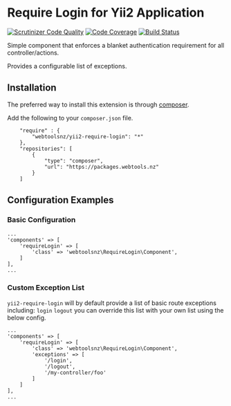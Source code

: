 # Require Login for Yii2 Application

[![Scrutinizer Code Quality](https://scrutinizer-ci.com/g/webtoolsnz/yii2-require-login/badges/quality-score.png?b=master&s=c31d25819240ab85a1d0e29828f4801099fcfaf2)](https://scrutinizer-ci.com/g/webtoolsnz/yii2-require-login/?branch=master)
[![Code Coverage](https://scrutinizer-ci.com/g/webtoolsnz/yii2-require-login/badges/coverage.png?b=master&s=7d2ba07523b96249052fac819faf57962692fe86)](https://scrutinizer-ci.com/g/webtoolsnz/yii2-require-login/?branch=master)
[![Build Status](https://scrutinizer-ci.com/g/webtoolsnz/yii2-require-login/badges/build.png?b=master&s=4397a434491a90f89f9de8f4868598571db4b65b)](https://scrutinizer-ci.com/g/webtoolsnz/yii2-require-login/build-status/master)

Simple component that enforces a blanket authentication requirement for all controller/actions.
  
Provides a configurable list of exceptions.

## Installation

The preferred way to install this extension is through [composer](http://getcomposer.org/download/).

Add the following to your `composer.json` file.

~~~
    "require" : {
        "webtoolsnz/yii2-require-login": "*"
    }, 
    "repositories": [
        {
            "type": "composer",
            "url": "https://packages.webtools.nz"
        }
    ]
~~~

## Configuration Examples

### Basic Configuration
~~~
...
'components' => [
    'requireLogin' => [
        'class' => 'webtoolsnz\RequireLogin\Component',
    ]
],
...
~~~

### Custom Exception List
`yii2-require-login` will by default provide a list of basic route exceptions including: `login` `logout`
you can override this list with your own list using the below config.

~~~
...
'components' => [
    'requireLogin' => [
        'class' => 'webtoolsnz\RequireLogin\Component',
        'exceptions' => [
            '/login',
            '/logout',
            '/my-controller/foo'
        ]
    ]
],
...
~~~

